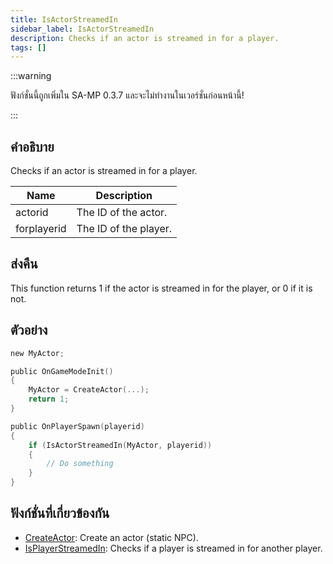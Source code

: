 ```yaml
---
title: IsActorStreamedIn
sidebar_label: IsActorStreamedIn
description: Checks if an actor is streamed in for a player.
tags: []
---
```


:::warning

ฟังก์ชั่นนี้ถูกเพิ่มใน SA-MP 0.3.7 และจะไม่ทำงานในเวอร์ชั่นก่อนหน้านี้!

:::

## คำอธิบาย

Checks if an actor is streamed in for a player.

| Name        | Description           |
| ----------- | --------------------- |
| actorid     | The ID of the actor.  |
| forplayerid | The ID of the player. |

## ส่งคืน

This function returns 1 if the actor is streamed in for the player, or 0 if it is not.

## ตัวอย่าง

```c
new MyActor;

public OnGameModeInit()
{
    MyActor = CreateActor(...);
    return 1;
}

public OnPlayerSpawn(playerid)
{
    if (IsActorStreamedIn(MyActor, playerid))
    {
        // Do something
    }
}
```

## ฟังก์ชั่นที่เกี่ยวข้องกัน

- [CreateActor](../../scripting/functions/CreateActor.md): Create an actor (static NPC).
- [IsPlayerStreamedIn](../../scripting/functions/IsPlayerStreamedIn.md): Checks if a player is streamed in for another player.
